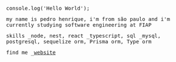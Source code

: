 <samp>
console.log('Hello World');

my name is pedro henrique, i'm from são paulo and i'm currently studying software engineering at FIAP

skills
  _node, nest, react
  _typescript, sql
  _mysql, postgresql, sequelize orm, Prisma orm, Type orm

find me
  _<a href="https://phbrg.vercel.app">website</a>
</samp>
